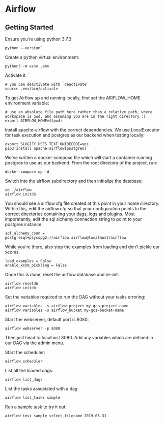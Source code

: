 # Airflow

## Getting Started

Ensure you're using python 3.7.3:

```shell
python --version`
```

Create a python virtual environment:

```shell
python3 -m venv .env
```

Activate it: `

```shell
# you can deactivate with `deactivate`
source .env/bin/activate
```

To get Airflow up and running locally, first set the AIRFLOW_HOME environment variable:

```shell
# use an absolute file path here rather than a relative path, where workspace is pwd, and assuming you are in the right directory :)
export AIRFLOW_HOME=$(pwd)
```

Install apache-airflow with the correct dependencies. We use LocalExecutor for task execution and postgres as our backend when testing locally:

```shell
export SLUGIFY_USES_TEXT_UNIDECODE=yes
pip3 install apache-airflow[postgres]
```

We've written a docker-compose file which will start a container running postgres to use as our backend. From the root directory of the project, run:

```shell
docker-compose up -d
```

Switch into the airflow subdirectory and then initialize the database:

```shell
cd ./airflow
airflow initdb
```

You should see a airflow.cfg file created at this point in your home directory. Within this, edit the airflow.cfg so that your configuration points to the correct directories containing your dags, logs and plugins. Most imporatantly, edit the sql alchemy connection string to point to your postgres instance:

```shell
sql_alchemy_conn = postgresql+psycopg2://airflow:airflow@localhost/airflow
```

While you're there, also stop the examples from loading and don't pickle our xcoms.

```shell
load_examples = False
enable_xcom_pickling = False
```

Once this is done, reset the airflow database and re-init:

```shell
airflow resetdb
airflow initdb
```

Set the variables required to run the DAG without your tasks erroring:

```shell
airflow variables -s airflow_project my-gcp-project-name
airflow variables -s airflow_bucket my-gcs-bucket-name
```

Start the webserver, default port is 8080:

```shell
airflow webserver -p 8080
```

Then just head to localhost 8080. Add any variables which are defined in our DAG via the admin menu.

Start the scheduler:

```shell
airflow scheduler
```

List all the loaded dags:

```shell
airflow list_dags
```

List the tasks associated with a dag:

```shell
airflow list_tasks sample
```

Run a sample task to try it out:

```shell
airflow test sample select_filename 2019-05-31
```
